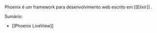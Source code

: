 Phoenix é um framework para desenvolvimento web escrito em [[Elixir]] .

Sumário:

- [[Phoenix LiveView]]